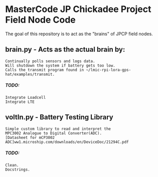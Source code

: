 # MasterCode JP Chickadee Project Field Node Code

The goal of this repository is to act as the "brains" of JPCP field nodes.

## brain.py - Acts as the actual brain by:
	Continually polls sensors and logs data.
	Will shutdown the system if battery gets too low.
	Calls the transmit program found in ~/lmic-rpi-lora-gps-hat/examples/transmit.
	
##### TODO:
	Integrate Loadcell
	Integrate LTE
	

## voltIn.py - Battery Testing Library
	Simple custom library to read and interpret the
	MPC3002 Analogue to Digital Converter(ADC).
	[Datasheet for mCP3002 ADC]ww1.microship.com/downloads/en/DeviceDoc/21294C.pdf

##### TODO:
	Clean.
	Docstrings.

